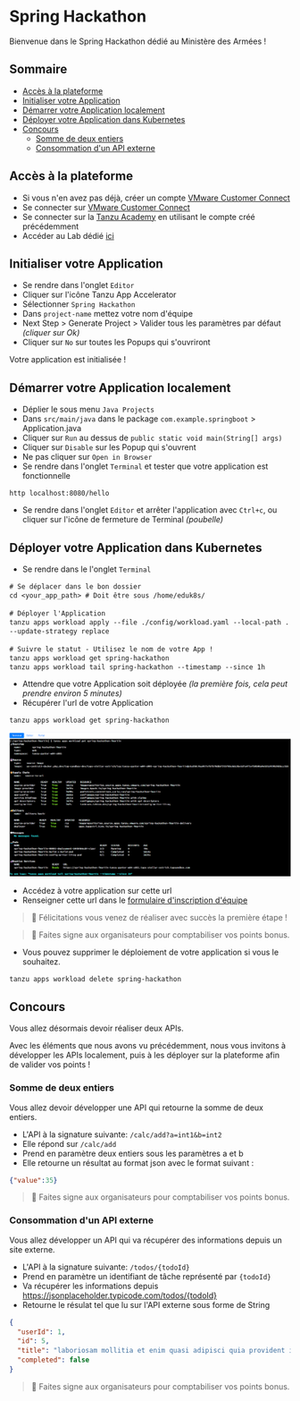 # Spring Hackathon

Bienvenue dans le Spring Hackathon dédié au Ministère des Armées !

## Sommaire

<!-- TOC -->
* [Accès à la plateforme](#accès-à-la-plateforme)
* [Initialiser votre Application](#initialiser-votre-application)
* [Démarrer votre Application localement](#démarrer-votre-application-localement)
* [Déployer votre Application dans Kubernetes](#déployer-votre-application-dans-kubernetes)
* [Concours](#concours)
  * [Somme de deux entiers](#somme-de-deux-entiers)
  * [Consommation d'un API externe](#consommation-dun-api-externe)
<!-- TOC -->

## Accès à la plateforme

* Si vous n'en avez pas déjà, créer un compte [VMware Customer Connect](https://customerconnect.vmware.com/account-registration)
* Se connecter sur [VMware Customer Connect](https://customerconnect.vmware.com/login)
* Se connecter sur la [Tanzu Academy](https://tanzu.academy/) en utilisant le compte créé précédemment
* Accéder au Lab dédié [ici](https://tanzu.academy/guides/tap-freeform)

## Initialiser votre Application

* Se rendre dans l'onglet `Editor`
* Cliquer sur l'icône Tanzu App Accelerator
* Sélectionner `Spring Hackathon`
* Dans `project-name` mettez votre nom d'équipe
* Next Step > Generate Project > Valider tous les paramètres par défaut _(cliquer sur Ok)_
* Cliquer sur `No` sur toutes les Popups qui s'ouvriront

Votre application est initialisée !

## Démarrer votre Application localement

* Déplier le sous menu `Java Projects`
* Dans `src/main/java` dans le package `com.example.springboot` > Application.java
* Cliquer sur `Run` au dessus de `public static void main(String[] args)`
* Cliquer sur `Disable` sur les Popup qui s'ouvrent
* Ne pas cliquer sur `Open in Browser`
* Se rendre dans l'onglet `Terminal` et tester que votre application est fonctionnelle

```shell
http localhost:8080/hello
```

* Se rendre dans l'onglet `Editor` et arrêter l'application avec `Ctrl+c`, ou cliquer sur l'icône de fermeture de Terminal _(poubelle)_

## Déployer votre Application dans Kubernetes

* Se rendre dans le l'onglet `Terminal`

```shell
# Se déplacer dans le bon dossier
cd <your_app_path> # Doit être sous /home/eduk8s/

# Déployer l'Application
tanzu apps workload apply --file ./config/workload.yaml --local-path . --update-strategy replace

# Suivre le statut - Utilisez le nom de votre App !
tanzu apps workload get spring-hackathon
tanzu apps workload tail spring-hackathon --timestamp --since 1h
```

* Attendre que votre Application soit déployée _(la première fois, cela peut prendre environ 5 minutes)_
* Récupérer l'url de votre Application

```shell
tanzu apps workload get spring-hackathon
```
![status.png](doc/status.png)

* Accédez à votre application sur cette url
* Renseigner cette url dans le [formulaire d'inscription d'équipe](https://docs.google.com/forms/d/e/1FAIpQLSdSvywAeJG8FpwL8718BDbUp8AsIzyQY_j9WaNa5r2emm9UqQ/viewform)

> 🚀 Félicitations vous venez de réaliser avec succès la première étape !

> 🎁 Faites signe aux organisateurs pour comptabiliser vos points bonus.

* Vous pouvez supprimer le déploiement de votre application si vous le souhaitez.

```shell
tanzu apps workload delete spring-hackathon
```

## Concours

Vous allez désormais devoir réaliser deux APIs.

Avec les éléments que nous avons vu précédemment, nous vous invitons à développer les APIs localement, puis à les déployer sur la plateforme afin de valider vos points !

### Somme de deux entiers

Vous allez devoir développer une API qui retourne la somme de deux entiers.

* L'API à la signature suivante: `/calc/add?a=int1&b=int2`
* Elle répond sur `/calc/add`
* Prend en paramètre deux entiers sous les paramètres a et b
* Elle retourne un résultat au format json avec le format suivant :

```json
{"value":35}
```

> 🎁 Faites signe aux organisateurs pour comptabiliser vos points bonus.

### Consommation d'un API externe

Vous allez développer un API qui va récupérer des informations depuis un site externe.

* L'API à la signature suivante: `/todos/{todoId}`
* Prend en paramètre un identifiant de tâche représenté par `{todoId}`
* Va récupérer les informations depuis https://jsonplaceholder.typicode.com/todos/{todoId}
* Retourne le résulat tel que lu sur l'API externe sous forme de String

```json
{
  "userId": 1,
  "id": 5,
  "title": "laboriosam mollitia et enim quasi adipisci quia provident illum",
  "completed": false
}
```

> 🎁 Faites signe aux organisateurs pour comptabiliser vos points bonus.
